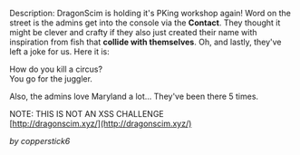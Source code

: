 Description:
DragonScim is holding it's PKing workshop again! Word on the street is the admins get into the console via the **Contact**. They thought it might be clever and crafty if they also just created their name with inspiration from fish that **collide with themselves**. Oh, and lastly, they've left a joke for us. Here it is:


How do you kill a circus?   
You go for the juggler.  

Also, the admins love Maryland a lot... They've been there 5 times.    
   
NOTE: THIS IS NOT AN XSS CHALLENGE  
[http://dragonscim.xyz/](http://dragonscim.xyz/)

_by copperstick6_
